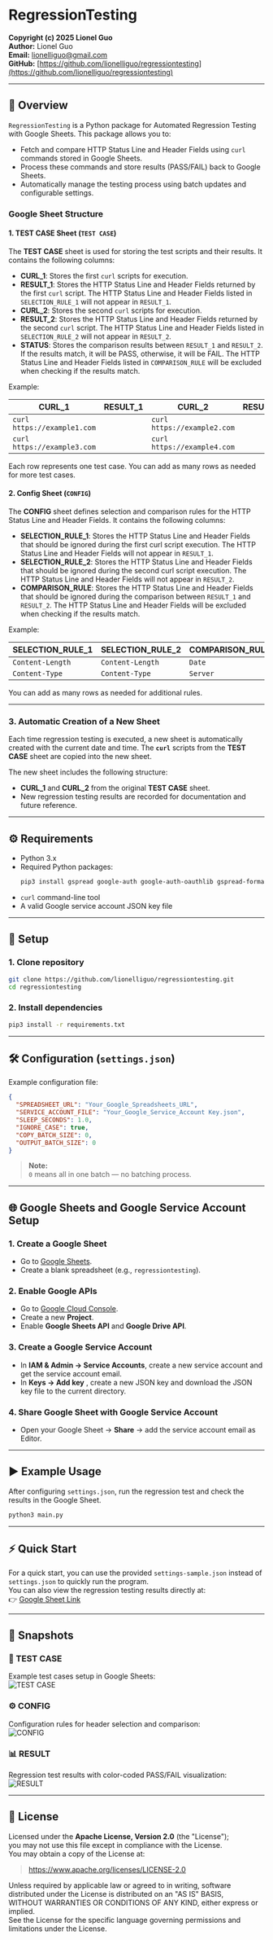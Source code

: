 # RegressionTesting
**Copyright (c) 2025 Lionel Guo**  
**Author:** Lionel Guo  
**Email:** [lionelliguo@gmail.com](mailto:lionelliguo@gmail.com)  
**GitHub:** [https://github.com/lionelliguo/regressiontesting](https://github.com/lionelliguo/regressiontesting)

---

## 🧩 Overview
`RegressionTesting` is a Python package for Automated Regression Testing with Google Sheets. This package allows you to:

- Fetch and compare HTTP Status Line and Header Fields using `curl` commands stored in Google Sheets.  
- Process these commands and store results (PASS/FAIL) back to Google Sheets.  
- Automatically manage the testing process using batch updates and configurable settings.

### Google Sheet Structure

#### 1. **TEST CASE Sheet (`TEST CASE`)**

The **TEST CASE** sheet is used for storing the test scripts and their results. It contains the following columns:

- **CURL_1**: Stores the first `curl` scripts for execution.
- **RESULT_1**: Stores the HTTP Status Line and Header Fields returned by the first `curl` script. The HTTP Status Line and Header Fields listed in `SELECTION_RULE_1` will not appear in `RESULT_1`.
- **CURL_2**: Stores the second `curl` scripts for execution.
- **RESULT_2**: Stores the HTTP Status Line and Header Fields returned by the second `curl` script. The HTTP Status Line and Header Fields listed in `SELECTION_RULE_2` will not appear in `RESULT_2`.
- **STATUS**: Stores the comparison results between `RESULT_1` and `RESULT_2`. If the results match, it will be PASS, otherwise, it will be FAIL. The HTTP Status Line and Header Fields listed in `COMPARISON_RULE` will be excluded when checking if the results match.

Example:

| CURL_1                      | RESULT_1 | CURL_2                      | RESULT_2 | STATUS |
|-----------------------------|----------|-----------------------------|----------|--------|
| `curl https://example1.com` |          | `curl https://example2.com` |          |        |
| `curl https://example3.com` |          | `curl https://example4.com` |          |        |

Each row represents one test case. You can add as many rows as needed for more test cases.

#### 2. **Config Sheet (`CONFIG`)**

The **CONFIG** sheet defines selection and comparison rules for the HTTP Status Line and Header Fields. It contains the following columns:

- **SELECTION_RULE_1**: Stores the HTTP Status Line and Header Fields that should be ignored during the first curl script execution. The HTTP Status Line and Header Fields will not appear in `RESULT_1`.
- **SELECTION_RULE_2**: Stores the HTTP Status Line and Header Fields that should be ignored during the second curl script execution. The HTTP Status Line and Header Fields will not appear in `RESULT_2`.
- **COMPARISON_RULE**: Stores the HTTP Status Line and Header Fields that should be ignored during the comparison between `RESULT_1` and `RESULT_2`. The HTTP Status Line and Header Fields will be excluded when checking if the results match.

Example:

| SELECTION_RULE_1      | SELECTION_RULE_2      | COMPARISON_RULE       |
|-----------------------|-----------------------|-----------------------|
| `Content-Length`      | `Content-Length`      | `Date`                |
| `Content-Type`        | `Content-Type`        | `Server`              |

You can add as many rows as needed for additional rules.

---

### 3. **Automatic Creation of a New Sheet**

Each time regression testing is executed, a new sheet is automatically created with the current date and time. The **`curl`** scripts from the **TEST CASE** sheet are copied into the new sheet.

The new sheet includes the following structure:
- **CURL_1** and **CURL_2** from the original **TEST CASE** sheet.
- New regression testing results are recorded for documentation and future reference.

---

## ⚙️ Requirements
- Python 3.x  
- Required Python packages:
  ```bash
  pip3 install gspread google-auth google-auth-oauthlib gspread-formatting regressiontesting
  ```
- `curl` command-line tool  
- A valid Google service account JSON key file

---

## 🚀 Setup

### 1. Clone repository
```bash
git clone https://github.com/lionelliguo/regressiontesting.git
cd regressiontesting
```

### 2. Install dependencies
```bash
pip3 install -r requirements.txt
```

---

## 🛠️ Configuration (`settings.json`)
Example configuration file:

```json
{
  "SPREADSHEET_URL": "Your_Google_Spreadsheets_URL",
  "SERVICE_ACCOUNT_FILE": "Your_Google_Service_Account Key.json",
  "SLEEP_SECONDS": 1.0,
  "IGNORE_CASE": true,
  "COPY_BATCH_SIZE": 0,
  "OUTPUT_BATCH_SIZE": 0
}
```

> **Note:**  
> `0` means all in one batch — no batching process.

---

## 🌐 Google Sheets and Google Service Account Setup

### 1. **Create a Google Sheet**
   - Go to [Google Sheets](https://sheets.google.com).
   - Create a blank spreadsheet (e.g., `regressiontesting`).

### 2. **Enable Google APIs**
   - Go to [Google Cloud Console](https://console.cloud.google.com/).
   - Create a new **Project**.
   - Enable **Google Sheets API** and **Google Drive API**.

### 3. **Create a Google Service Account**
   - In **IAM & Admin → Service Accounts**, create a new service account and get the service account email.
   - In **Keys → Add key** , create a new JSON key and download the JSON key file to the current directory.

### 4. **Share Google Sheet with Google Service Account**
   - Open your Google Sheet → **Share** → add the service account email as Editor.

---

## ▶️ Example Usage

After configuring `settings.json`, run the regression test and check the results in the Google Sheet.

```bash
python3 main.py
```

---

## ⚡ Quick Start

For a quick start, you can use the provided `settings-sample.json` instead of `settings.json` to quickly run the program.  
You can also view the regression testing results directly at:  
👉 [Google Sheet Link](https://docs.google.com/spreadsheets/d/1SFENuDWai_mZlKA74h7kkGE4hsU9KKtuigpx0-w3vbI/)

---

## 📸 Snapshots

### 🧪 TEST CASE
Example test cases setup in Google Sheets:  
![TEST CASE](./TEST%20CASE.png)

### ⚙️ CONFIG
Configuration rules for header selection and comparison:  
![CONFIG](./CONFIG.png)

### 📊 RESULT
Regression test results with color-coded PASS/FAIL visualization:  
![RESULT](./RESULT.png)

---

## 📄 License

Licensed under the **Apache License, Version 2.0** (the "License");  
you may not use this file except in compliance with the License.  
You may obtain a copy of the License at:

> https://www.apache.org/licenses/LICENSE-2.0

Unless required by applicable law or agreed to in writing, software  
distributed under the License is distributed on an "AS IS" BASIS,  
WITHOUT WARRANTIES OR CONDITIONS OF ANY KIND, either express or implied.  
See the License for the specific language governing permissions and  
limitations under the License.
